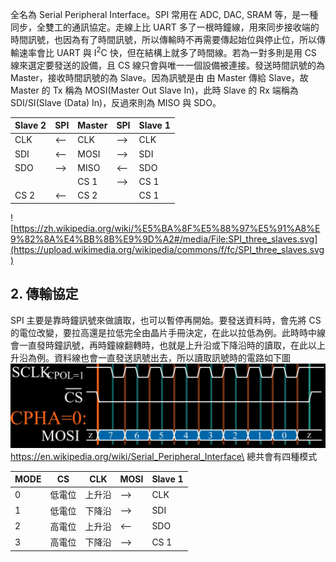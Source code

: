 全名為 Serial Peripheral Interface。SPI 常用在 ADC, DAC, SRAM 等，是一種同步，全雙工的通訊協定。走線上比 UART 多了一根時鐘線，用來同步接收端的時間訊號，也因為有了時間訊號，所以傳輸時不再需要傳起始位與停止位，所以傳輸速率會比 UART 與 I<sup>2</sup>C 快，但在結構上就多了時間線。若為一對多則是用 CS 線來選定要發送的設備，且 CS 線只會與唯一一個設備被連接。發送時間訊號的為 Master，接收時間訊號的為 Slave。因為訊號是由 由 Master 傳給 Slave，故 Master 的 Tx 稱為 MOSI(Master Out Slave In)，此時 Slave 的 Rx 端稱為 SDI/SI(Slave (Data) In)，反過來則為 MISO 與 SDO。

| Slave 2 | SPI | Master | SPI | Slave 1 |
| --- | --- | --- | --- | --- |
| CLK | <-- | CLK | --> | CLK |
| SDI | <-- | MOSI | --> | SDI |
| SDO | --> | MISO | <-- | SDO |
|   |  | CS 1 | --> | CS 1 |
| CS 2 | <-- | CS 2 |  | CS 1 |

![https://zh.wikipedia.org/wiki/%E5%BA%8F%E5%88%97%E5%91%A8%E9%82%8A%E4%BB%8B%E9%9D%A2#/media/File:SPI_three_slaves.svg](https://upload.wikimedia.org/wikipedia/commons/f/fc/SPI_three_slaves.svg)

## 2. 傳輸協定
SPI 主要是靠時鐘訊號來做讀取，也可以暫停再開始。要發送資料時，會先將 CS 的電位改變，要拉高還是拉低完全由晶片手冊決定，在此以拉低為例。此時時中線會一直發時鐘訊號，再時鐘線翻轉時，也就是上升沿或下降沿時的讀取，在此以上升沿為例。資料線也會一直發送訊號出去，所以讀取訊號時的電路如下圖
![SPI 讀取電路時的電位](https://github.com/JrPhy/Firmware/blob/main/pic/SPI.jpg) https://en.wikipedia.org/wiki/Serial_Peripheral_Interface\
總共會有四種模式

| MODE | CS | CLK | MOSI | Slave 1 |
| --- | --- | --- | --- | --- |
| 0 | 低電位 | 上升沿 | --> | CLK |
| 1 | 低電位 | 下降沿 | --> | SDI |
| 2 | 高電位 | 上升沿 | <-- | SDO |
| 3 | 高電位 | 下降沿 | --> | CS 1 |
